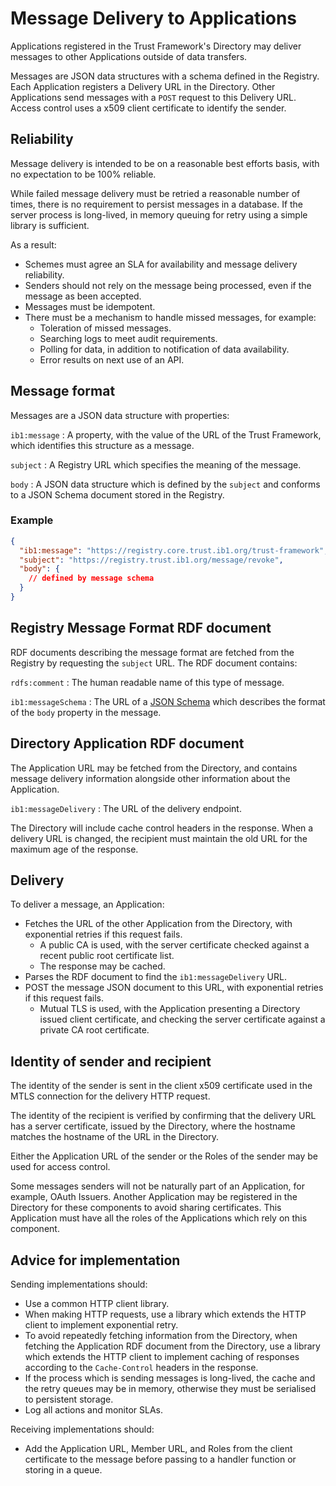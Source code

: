 # Message Delivery to Applications

Applications registered in the Trust Framework's Directory may deliver messages to other Applications outside of data transfers.

Messages are JSON data structures with a schema defined in the Registry. Each Application registers a Delivery URL in the Directory. Other Applications send messages with a `POST` request to this Delivery URL. Access control uses a x509 client certificate to identify the sender.

## Reliability

Message delivery is intended to be on a reasonable best efforts basis, with no expectation to be 100% reliable.

While failed message delivery must be retried a reasonable number of times, there is no requirement to persist messages in a database. If the server process is long-lived, in memory queuing for retry using a simple library is sufficient.

As a result:

 * Schemes must agree an SLA for availability and message delivery reliability.
 * Senders should not rely on the message being processed, even if the message as been accepted.
 * Messages must be idempotent.
 * There must be a mechanism to handle missed messages, for example:
    * Toleration of missed messages.
    * Searching logs to meet audit requirements.
    * Polling for data, in addition to notification of data availability.
    * Error results on next use of an API.


## Message format

Messages are a JSON data structure with properties:

`ib1:message`
: A property, with the value of the URL of the Trust Framework, which identifies this structure as a message.

`subject`
: A Registry URL which specifies the meaning of the message.

`body`
: A JSON data structure which is defined by the `subject` and conforms to a JSON Schema document stored in the Registry.

### Example

```json
{
  "ib1:message": "https://registry.core.trust.ib1.org/trust-framework",
  "subject": "https://registry.trust.ib1.org/message/revoke",
  "body": {
    // defined by message schema
  }
}
```

## Registry Message Format RDF document

RDF documents describing the message format are fetched from the Registry by requesting the `subject` URL. The RDF document contains:

`rdfs:comment`
: The human readable name of this type of message.

`ib1:messageSchema`
: The URL of a [JSON Schema](https://json-schema.org/) which describes the format of the `body` property in the message.


## Directory Application RDF document

The Application URL may be fetched from the Directory, and contains message delivery information alongside other information about the Application.

`ib1:messageDelivery`
: The URL of the delivery endpoint.

The Directory will include cache control headers in the response. When a delivery URL is changed, the recipient must maintain the old URL for the maximum age of the response.


## Delivery

To deliver a message, an Application:

 * Fetches the URL of the other Application from the Directory, with exponential retries if this request fails.
    * A public CA is used, with the server certificate checked against a recent public root certificate list.
    * The response may be cached.
 * Parses the RDF document to find the `ib1:messageDelivery` URL.
 * POST the message JSON document to this URL, with exponential retries if this request fails.
    * Mutual TLS is used, with the Application presenting a Directory issued client certificate, and checking the server certificate against a private CA root certificate.


## Identity of sender and recipient

The identity of the sender is sent in the client x509 certificate used in the MTLS connection for the delivery HTTP request.

The identity of the recipient is verified by confirming that the delivery URL has a server certificate, issued by the Directory, where the hostname matches the hostname of the URL in the Directory.

Either the Application URL of the sender or the Roles of the sender may be used for access control.

Some messages senders will not be naturally part of an Application, for example, OAuth Issuers. Another Application may be registered in the Directory for these components to avoid sharing certificates. This Application must have all the roles of the Applications which rely on this component.


## Advice for implementation

Sending implementations should:

 * Use a common HTTP client library.
 * When making HTTP requests, use a library which extends the HTTP client to implement exponential retry.
 * To avoid repeatedly fetching information from the Directory, when fetching the Application RDF document from the Directory, use a library which extends the HTTP client to implement caching of responses according to the `Cache-Control` headers in the response.
 * If the process which is sending messages is long-lived, the cache and the retry queues may be in memory, otherwise they must be serialised to persistent storage.
 * Log all actions and monitor SLAs.

Receiving implementations should:

 * Add the Application URL, Member URL, and Roles from the client certificate to the message before passing to a handler function or storing in a queue.
